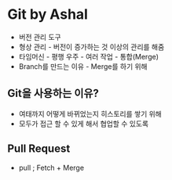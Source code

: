 # Git by Ashal
* 버전 관리 도구
* 형상 관리 - 버전이 증가하는 것 이상의 관리를 해줌
* 타임머신 - 평행 우주 - 여러 작업 - 통합(Merge)
* Branch를 만드는 이유 - Merge를 하기 위해
## Git을 사용하는 이유?
* 여태까지 어떻게 바뀌었는지 히스토리를 쌓기 위해
* 모두가 접근 할 수 있게 해서 협업할 수 있도록
## Pull Request
* pull ; Fetch + Merge
